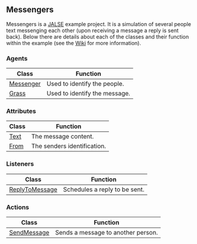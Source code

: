 ## Messengers

Messengers is a [JALSE](https://github.com/Ellzord/JALSE) example project. It is a simulation of several people text messenging each other (upon receiving a message a reply is sent back). Below there are details about each of the classes and their function within the example (see the [Wiki](https://github.com/Ellzord/JALSE/wiki) for more information).

### Agents

| Class | Function |
| ------------- | ------|
| [Messenger](https://github.com/Ellzord/JALSE-Messengers/blob/master/Messengers/src/messengers/Messenger.java) | Used to identify the people. |
| [Grass](https://github.com/Ellzord/JALSE-Messengers/blob/master/Messengers/src/messengers/Message.java) | Used to identify the message. |

### Attributes

| Class | Function |
| ------------- | ------|
| [Text](https://github.com/Ellzord/JALSE-Messengers/blob/master/Messengers/src/messengers/Text.java) | The message content. |
| [From](https://github.com/Ellzord/JALSE-Messengers/blob/master/Messengers/src/messengers/From.java) | The senders identification. |

### Listeners

| Class | Function |
| ------------- | ------|
| [ReplyToMessage](https://github.com/Ellzord/JALSE-Messengers/blob/master/Messengers/src/messengers/ReplyToMessage.java) | Schedules a reply to be sent. |

### Actions

| Class | Function |
| ------------- | ------|
| [SendMessage](https://github.com/Ellzord/JALSE-Messengers/blob/master/Messengers/src/messengers/SendMessage.java) | Sends a message to another person. |

